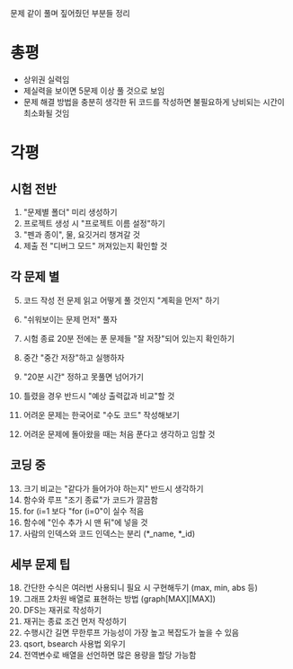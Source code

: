 문제 같이 풀며 짚어줬던 부분들 정리

# 총평
- 상위권 실력임
- 제실력을 보이면 5문제 이상 풀 것으로 보임
- 문제 해결 방법을 충분히 생각한 뒤 코드를 작성하면 불필요하게 낭비되는 시간이 최소화될 것임

# 각평
## 시험 전반
1. "문제별 폴더" 미리 생성하기
2. 프로젝트 생성 시 "프로젝트 이름 설정"하기
3. "펜과 종이", 물, 요깃거리 챙겨갈 것
4. 제출 전 "디버그 모드" 꺼져있는지 확인할 것

## 각 문제 별
5. 코드 작성 전 문제 읽고 어떻게 풀 것인지 "계획을 먼저" 하기
6. "쉬워보이는 문제 먼저" 풀자
7. 시험 종료 20분 전에는 푼 문제들 "잘 저장"되어 있는지 확인하기

8. 중간 "중간 저장"하고 실행하자
9. "20분 시간" 정하고 못풀면 넘어가기
10. 틀렸을 경우 반드시 "예상 출력값과 비교"할 것
11. 어려운 문제는 한국어로 "수도 코드" 작성해보기
12. 어려운 문제에 돌아왔을 때는 처음 푼다고 생각하고 임할 것

## 코딩 중
13. 크기 비교는 "같다가 들어가야 하는지" 반드시 생각하기
14. 함수와 루프 "조기 종료"가 코드가 깔끔함
15. for (i=1 보다 "for (i=0"이 실수 적음
16. 함수에 "인수 추가 시 맨 뒤"에 넣을 것
17. 사람의 인덱스와 코드 인덱스는 분리 (*_name, *_id)

## 세부 문제 팁
18. 간단한 수식은 여러번 사용되니 필요 시 구현해두기 (max, min, abs 등)
19. 그래프 2차원 배열로 표현하는 방법 (graph[MAX][MAX])
20. DFS는 재귀로 작성하기
21. 재귀는 종료 조건 먼저 작성하기
22. 수행시간 길면 무한루프 가능성이 가장 높고 복잡도가 높을 수 있음
23. qsort, bsearch 사용법 외우기
24. 전역변수로 배열을 선언하면 많은 용량을 할당 가능함
